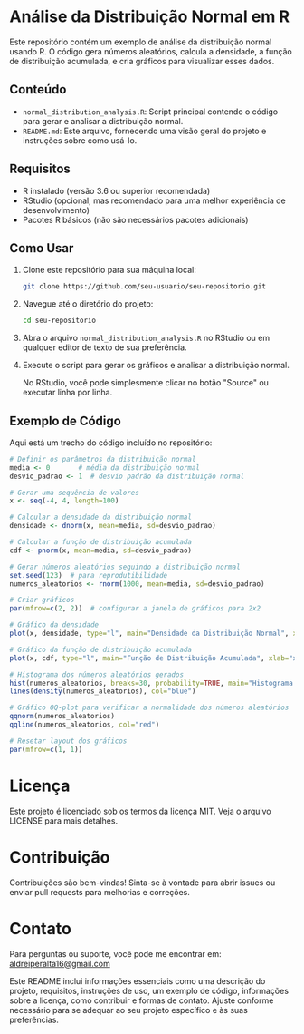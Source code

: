 # Análise da Distribuição Normal em R

Este repositório contém um exemplo de análise da distribuição normal usando R. O código gera números aleatórios, calcula a densidade, a função de distribuição acumulada, e cria gráficos para visualizar esses dados.

## Conteúdo

- `normal_distribution_analysis.R`: Script principal contendo o código para gerar e analisar a distribuição normal.
- `README.md`: Este arquivo, fornecendo uma visão geral do projeto e instruções sobre como usá-lo.

## Requisitos

- R instalado (versão 3.6 ou superior recomendada)
- RStudio (opcional, mas recomendado para uma melhor experiência de desenvolvimento)
- Pacotes R básicos (não são necessários pacotes adicionais)

## Como Usar

1. Clone este repositório para sua máquina local:
    ```sh
    git clone https://github.com/seu-usuario/seu-repositorio.git
    ```

2. Navegue até o diretório do projeto:
    ```sh
    cd seu-repositorio
    ```

3. Abra o arquivo `normal_distribution_analysis.R` no RStudio ou em qualquer editor de texto de sua preferência.

4. Execute o script para gerar os gráficos e analisar a distribuição normal.

    No RStudio, você pode simplesmente clicar no botão "Source" ou executar linha por linha.

## Exemplo de Código

Aqui está um trecho do código incluído no repositório:

```r
# Definir os parâmetros da distribuição normal
media <- 0       # média da distribuição normal
desvio_padrao <- 1  # desvio padrão da distribuição normal

# Gerar uma sequência de valores
x <- seq(-4, 4, length=100)

# Calcular a densidade da distribuição normal
densidade <- dnorm(x, mean=media, sd=desvio_padrao)

# Calcular a função de distribuição acumulada
cdf <- pnorm(x, mean=media, sd=desvio_padrao)

# Gerar números aleatórios seguindo a distribuição normal
set.seed(123)  # para reprodutibilidade
numeros_aleatorios <- rnorm(1000, mean=media, sd=desvio_padrao)

# Criar gráficos
par(mfrow=c(2, 2))  # configurar a janela de gráficos para 2x2

# Gráfico da densidade
plot(x, densidade, type="l", main="Densidade da Distribuição Normal", xlab="x", ylab="Densidade")

# Gráfico da função de distribuição acumulada
plot(x, cdf, type="l", main="Função de Distribuição Acumulada", xlab="x", ylab="F(x)")

# Histograma dos números aleatórios gerados
hist(numeros_aleatorios, breaks=30, probability=TRUE, main="Histograma de Números Aleatórios", xlab="Valor", ylab="Densidade")
lines(density(numeros_aleatorios), col="blue")

# Gráfico QQ-plot para verificar a normalidade dos números aleatórios
qqnorm(numeros_aleatorios)
qqline(numeros_aleatorios, col="red")

# Resetar layout dos gráficos
par(mfrow=c(1, 1))
```

# Licença

Este projeto é licenciado sob os termos da licença MIT. Veja o arquivo LICENSE para mais detalhes.

# Contribuição

Contribuições são bem-vindas! Sinta-se à vontade para abrir issues ou enviar pull requests para melhorias e correções.

# Contato

Para perguntas ou suporte, você pode me encontrar em:
aldreiperalta16@gmail.com

Este README inclui informações essenciais como uma descrição do projeto, requisitos, instruções de uso, um exemplo de código, informações sobre a licença, como contribuir e formas de contato. Ajuste conforme necessário para se adequar ao seu projeto específico e às suas preferências.

